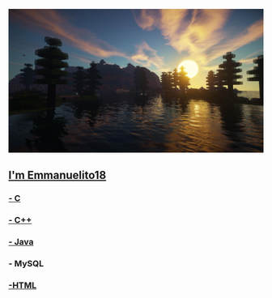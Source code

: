 <a href="https://www.youtube.com/@Emmanuelito182"><img src="/Portada.jpg"></a>
  <h2><a href="https://ww.youtube.com/@Emmanuelito18_Code">I'm Emmanuelito18</a></h2>
  <h3> <a href="https://github.com/Emmanuelito18?tab=repositories&q=&type=&language=c&sort=">- C</a></h3>
  <h3> <a href="https://github.com/Emmanuelito18?tab=repositories&q=&type=&language=c%2B%2B&sort=">- C++</a></h3>
  <h3> <a href="https://github.com/Emmanuelito18?tab=repositories&q=&type=&language=java&sort=">- Java</a></h3>
  <h3> - MySQL</h3>
  <h3> <a href="https://github.com/Emmanuelito18?tab=repositories&q=&type=&language=html&sort=">-HTML</a></h3>

<br>
